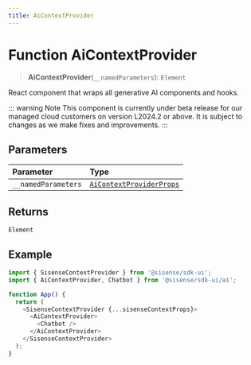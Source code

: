 ```yaml
---
title: AiContextProvider
---
```


# Function AiContextProvider <Badge type="beta" text="Beta" />

> **AiContextProvider**(`__namedParameters`): `Element`

React component that wraps all generative AI components and hooks.

::: warning Note
This component is currently under beta release for our managed cloud customers on version L2024.2 or above. It is subject to changes as we make fixes and improvements.
:::

## Parameters

| Parameter | Type |
| :------ | :------ |
| `__namedParameters` | [`AiContextProviderProps`](../interfaces/interface.AiContextProviderProps.md) |

## Returns

`Element`

## Example

```ts
import { SisenseContextProvider } from '@sisense/sdk-ui';
import { AiContextProvider, Chatbot } from '@sisense/sdk-ui/ai';

function App() {
  return (
    <SisenseContextProvider {...sisenseContextProps}>
      <AiContextProvider>
        <Chatbot />
      </AiContextProvider>
    </SisenseContextProvider>
  );
}
```
